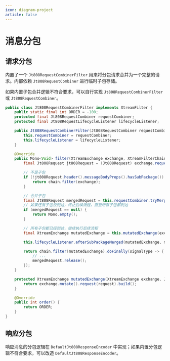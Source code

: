 ```yaml
---
icon: diagram-project
article: false
---
```


# 消息分包

## 请求分包

内置了一个 `Jt808RequestCombinerFilter` 用来将分包请求合并为一个完整的请求。内部依赖 `Jt808RequestCombiner` 进行临时子包存储。

如果内置子包合并逻辑不符合要求，可以自行实现 `Jt808RequestCombinerFilter` 或 `Jt808RequestCombiner`。

```java
public class Jt808RequestCombinerFilter implements XtreamFilter {
    public static final int ORDER = -100;
    protected final Jt808RequestCombiner requestCombiner;
    protected final Jt808RequestLifecycleListener lifecycleListener;

    public Jt808RequestCombinerFilter(Jt808RequestCombiner requestCombiner, Jt808RequestLifecycleListener lifecycleListener) {
        this.requestCombiner = requestCombiner;
        this.lifecycleListener = lifecycleListener;
    }

    @Override
    public Mono<Void> filter(XtreamExchange exchange, XtreamFilterChain chain) {
        final Jt808Request jt808Request = (Jt808Request) exchange.request();

        // 不是子包
        if (!jt808Request.header().messageBodyProps().hasSubPackage()) {
            return chain.filter(exchange);
        }

        // 合并子包
        final Jt808Request mergedRequest = this.requestCombiner.tryMergeSubPackage(jt808Request);
        // 如果还有子包没到达，终止后续流程，直至所有子包都到达
        if (mergedRequest == null) {
            return Mono.empty();
        }

        // 所有子包都已经到达，继续执行后续流程
        final XtreamExchange mutatedExchange = this.mutatedExchange(exchange, mergedRequest);

        this.lifecycleListener.afterSubPackageMerged(mutatedExchange, mergedRequest);

        return chain.filter(mutatedExchange).doFinally(signalType -> {
            // ...
            mergedRequest.release();
        });
    }

    protected XtreamExchange mutatedExchange(XtreamExchange exchange, Jt808Request request) {
        return exchange.mutate().request(request).build();
    }

    @Override
    public int order() {
        return ORDER;
    }
}
```

## 响应分包

响应消息的分包逻辑在 `DefaultJt808ResponseEncoder` 中实现；如果内置分包逻辑不符合要求，可以改造 `DefaultJt808ResponseEncoder`。
